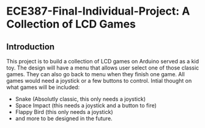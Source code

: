 # ECE387-Final-Individual-Project: A Collection of LCD Games
## Introduction
This project is to build a collection of LCD games on Arduino served as a kid toy. The design will have a menu that allows user select one of those classic games. They can also go back to menu when they finish one game. All games would need a joystick or a few buttons to control.
Intial thought on what games will be included:
* Snake (Absolutly classic, this only needs a joystick)
* Space Impact (this needs a joystick and a button to fire)
* Flappy Bird (this only needs a joystick)
* and more to be designed in the future.
